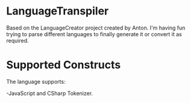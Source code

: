 LanguageTranspiler
===============
 Based on the LanguageCreator project created by Anton. I'm having fun trying to parse different languages to finally generate it or convert it
as required. 

Supported Constructs
===

The language supports:

-JavaScript and CSharp Tokenizer.

